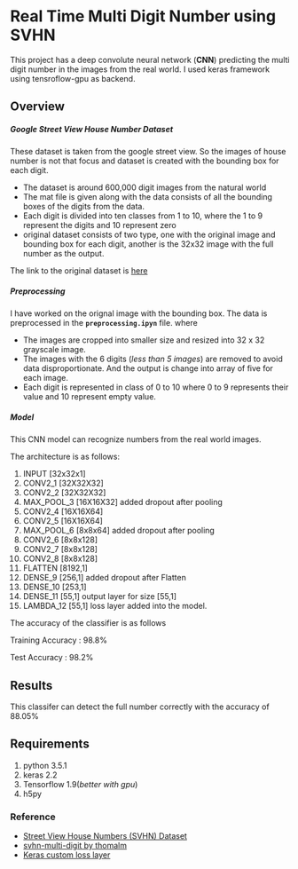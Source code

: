 # Real Time Multi Digit Number using SVHN
This project has a deep convolute neural network (**CNN**) predicting the multi digit number in the images from the real world. I used keras framework using tensroflow-gpu as backend.


## Overview
##### Google Street View House Number Dataset
These dataset is taken from the google street view. So the images of house number is not that focus and dataset is created with the bounding box for each digit.
+ The dataset is around 600,000 digit images from the natural world
+ The mat file is given along with the data consists of all the bounding boxes of the digits from the data.
+ Each digit is divided into ten classes from 1 to 10, where the 1 to 9 represent the digits and 10 represent zero
+ original dataset consists of two type, one with the original image and bounding box for each digit, another is the 32x32 image with the full number as the output.

The link to the original dataset is [here]("http://ufldl.stanford.edu/housenumbers/")
##### Preprocessing
I have worked on the orignal image with the bounding box. The data is preprocessed in the **` preprocessing.ipyn `** file. where
+ The images are cropped into smaller size and resized into 32 x 32 grayscale image.
+ The images with the 6 digits (*less than 5 images*) are  removed to avoid data disproportionate. And the output is change into array of five for each image.
+ Each digit is represented in class of 0 to 10 where 0 to 9 represents their value and 10 represent empty value.
 
##### Model

This CNN model can recognize numbers from the real world images.

The architecture is as follows:

1. INPUT [32x32x1]
2. CONV2_1 [32X32X32]
3. CONV2_2 [32X32X32]
4. MAX_POOL_3 [16X16X32] added dropout after pooling
5. CONV2_4 [16X16X64]
6. CONV2_5 [16X16X64]
7. MAX_POOL_6 [8x8x64] added dropout after pooling
8. CONV2_6 [8x8x128]
9. CONV2_7 [8x8x128]
10. CONV2_8 [8x8x128]
11. FLATTEN [8192,1]
12. DENSE_9 [256,1] added dropout after Flatten
13. DENSE_10 [253,1]
14. DENSE_11 [55,1] output layer for size [55,1]
15. LAMBDA_12 [55,1] loss layer added into the model.

The accuracy of the classifier is as follows

Training Accuracy : 98.8%

Test Accuracy : 98.2% 

## Results
This classifer can detect the full number correctly with the accuracy of 88.05% 
## Requirements
1. python 3.5.1
2. keras 2.2
3. Tensorflow 1.9(*better with gpu*)
4. h5py

### Reference
+ [Street View House Numbers (SVHN) Dataset]("http://ufldl.stanford.edu/housenumbers/")
+ [svhn-multi-digit by thomalm]("https://github.com/thomalm/svhn-multi-digit")
+ [Keras custom loss layer]("https://github.com/keras-team/keras/issues/369")
